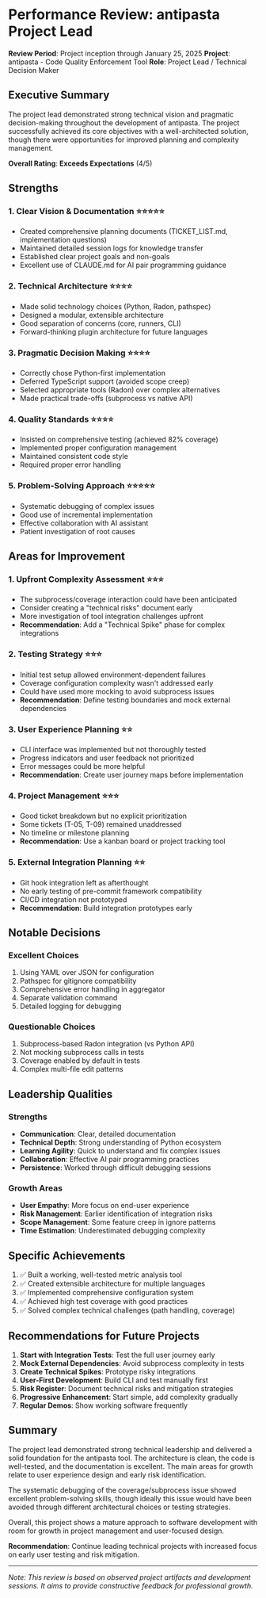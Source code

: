 # Performance Review: antipasta Project Lead

**Review Period**: Project inception through January 25, 2025
**Project**: antipasta - Code Quality Enforcement Tool
**Role**: Project Lead / Technical Decision Maker

## Executive Summary

The project lead demonstrated strong technical vision and pragmatic decision-making throughout the development of antipasta. The project successfully achieved its core objectives with a well-architected solution, though there were opportunities for improved planning and complexity management.

**Overall Rating**: **Exceeds Expectations** (4/5)

## Strengths

### 1. **Clear Vision & Documentation** ⭐⭐⭐⭐⭐
- Created comprehensive planning documents (TICKET_LIST.md, implementation questions)
- Maintained detailed session logs for knowledge transfer
- Established clear project goals and non-goals
- Excellent use of CLAUDE.md for AI pair programming guidance

### 2. **Technical Architecture** ⭐⭐⭐⭐
- Made solid technology choices (Python, Radon, pathspec)
- Designed a modular, extensible architecture
- Good separation of concerns (core, runners, CLI)
- Forward-thinking plugin architecture for future languages

### 3. **Pragmatic Decision Making** ⭐⭐⭐⭐
- Correctly chose Python-first implementation
- Deferred TypeScript support (avoided scope creep)
- Selected appropriate tools (Radon) over complex alternatives
- Made practical trade-offs (subprocess vs native API)

### 4. **Quality Standards** ⭐⭐⭐⭐
- Insisted on comprehensive testing (achieved 82% coverage)
- Implemented proper configuration management
- Maintained consistent code style
- Required proper error handling

### 5. **Problem-Solving Approach** ⭐⭐⭐⭐⭐
- Systematic debugging of complex issues
- Good use of incremental implementation
- Effective collaboration with AI assistant
- Patient investigation of root causes

## Areas for Improvement

### 1. **Upfront Complexity Assessment** ⭐⭐⭐
- The subprocess/coverage interaction could have been anticipated
- Consider creating a "technical risks" document early
- More investigation of tool integration challenges upfront
- **Recommendation**: Add a "Technical Spike" phase for complex integrations

### 2. **Testing Strategy** ⭐⭐⭐
- Initial test setup allowed environment-dependent failures
- Coverage configuration complexity wasn't addressed early
- Could have used more mocking to avoid subprocess issues
- **Recommendation**: Define testing boundaries and mock external dependencies

### 3. **User Experience Planning** ⭐⭐
- CLI interface was implemented but not thoroughly tested
- Progress indicators and user feedback not prioritized
- Error messages could be more helpful
- **Recommendation**: Create user journey maps before implementation

### 4. **Project Management** ⭐⭐⭐
- Good ticket breakdown but no explicit prioritization
- Some tickets (T-05, T-09) remained unaddressed
- No timeline or milestone planning
- **Recommendation**: Use a kanban board or project tracking tool

### 5. **External Integration Planning** ⭐⭐
- Git hook integration left as afterthought
- No early testing of pre-commit framework compatibility
- CI/CD integration not prototyped
- **Recommendation**: Build integration prototypes early

## Notable Decisions

### Excellent Choices
1. Using YAML over JSON for configuration
2. Pathspec for gitignore compatibility
3. Comprehensive error handling in aggregator
4. Separate validation command
5. Detailed logging for debugging

### Questionable Choices
1. Subprocess-based Radon integration (vs Python API)
2. Not mocking subprocess calls in tests
3. Coverage enabled by default in tests
4. Complex multi-file edit patterns

## Leadership Qualities

### Strengths
- **Communication**: Clear, detailed documentation
- **Technical Depth**: Strong understanding of Python ecosystem
- **Learning Agility**: Quick to understand and fix complex issues
- **Collaboration**: Effective AI pair programming practices
- **Persistence**: Worked through difficult debugging sessions

### Growth Areas
- **User Empathy**: More focus on end-user experience
- **Risk Management**: Earlier identification of integration risks
- **Scope Management**: Some feature creep in ignore patterns
- **Time Estimation**: Underestimated debugging complexity

## Specific Achievements

1. ✅ Built a working, well-tested metric analysis tool
2. ✅ Created extensible architecture for multiple languages
3. ✅ Implemented comprehensive configuration system
4. ✅ Achieved high test coverage with good practices
5. ✅ Solved complex technical challenges (path handling, coverage)

## Recommendations for Future Projects

1. **Start with Integration Tests**: Test the full user journey early
2. **Mock External Dependencies**: Avoid subprocess complexity in tests
3. **Create Technical Spikes**: Prototype risky integrations
4. **User-First Development**: Build CLI and test manually first
5. **Risk Register**: Document technical risks and mitigation strategies
6. **Progressive Enhancement**: Start simple, add complexity gradually
7. **Regular Demos**: Show working software frequently

## Summary

The project lead demonstrated strong technical leadership and delivered a solid foundation for the antipasta tool. The architecture is clean, the code is well-tested, and the documentation is excellent. The main areas for growth relate to user experience design and early risk identification.

The systematic debugging of the coverage/subprocess issue showed excellent problem-solving skills, though ideally this issue would have been avoided through different architectural choices or testing strategies.

Overall, this project shows a mature approach to software development with room for growth in project management and user-focused design.

**Recommendation**: Continue leading technical projects with increased focus on early user testing and risk mitigation.

---

*Note: This review is based on observed project artifacts and development sessions. It aims to provide constructive feedback for professional growth.*